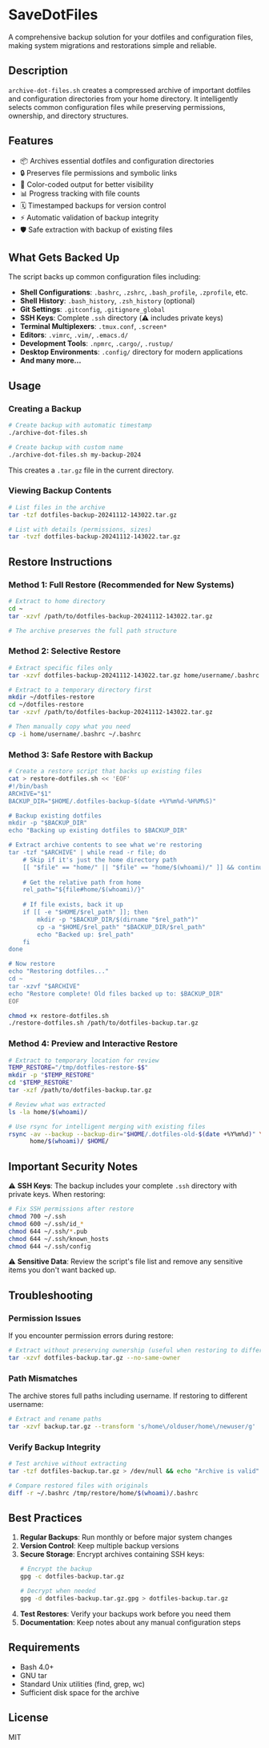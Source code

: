 # SaveDotFiles

A comprehensive backup solution for your dotfiles and configuration files, making system migrations and restorations simple and reliable.

## Description

`archive-dot-files.sh` creates a compressed archive of important dotfiles and configuration directories from your home directory. It intelligently selects common configuration files while preserving permissions, ownership, and directory structures.

## Features

- 📦 Archives essential dotfiles and configuration directories
- 🔒 Preserves file permissions and symbolic links
- 🎨 Color-coded output for better visibility
- 📊 Progress tracking with file counts
- 🗓️ Timestamped backups for version control
- ⚡ Automatic validation of backup integrity
- 🛡️ Safe extraction with backup of existing files

## What Gets Backed Up

The script backs up common configuration files including:

- **Shell Configurations**: `.bashrc`, `.zshrc`, `.bash_profile`, `.zprofile`, etc.
- **Shell History**: `.bash_history`, `.zsh_history` (optional)
- **Git Settings**: `.gitconfig`, `.gitignore_global`
- **SSH Keys**: Complete `.ssh` directory (⚠️ includes private keys)
- **Terminal Multiplexers**: `.tmux.conf`, `.screen*`
- **Editors**: `.vimrc`, `.vim/`, `.emacs.d/`
- **Development Tools**: `.npmrc`, `.cargo/`, `.rustup/`
- **Desktop Environments**: `.config/` directory for modern applications
- **And many more...**

## Usage

### Creating a Backup

```bash
# Create backup with automatic timestamp
./archive-dot-files.sh

# Create backup with custom name
./archive-dot-files.sh my-backup-2024
```

This creates a `.tar.gz` file in the current directory.

### Viewing Backup Contents

```bash
# List files in the archive
tar -tzf dotfiles-backup-20241112-143022.tar.gz

# List with details (permissions, sizes)
tar -tvzf dotfiles-backup-20241112-143022.tar.gz
```

## Restore Instructions

### Method 1: Full Restore (Recommended for New Systems)

```bash
# Extract to home directory
cd ~
tar -xzvf /path/to/dotfiles-backup-20241112-143022.tar.gz

# The archive preserves the full path structure
```

### Method 2: Selective Restore

```bash
# Extract specific files only
tar -xzvf dotfiles-backup-20241112-143022.tar.gz home/username/.bashrc home/username/.vimrc

# Extract to a temporary directory first
mkdir ~/dotfiles-restore
cd ~/dotfiles-restore
tar -xzvf /path/to/dotfiles-backup-20241112-143022.tar.gz

# Then manually copy what you need
cp -i home/username/.bashrc ~/.bashrc
```

### Method 3: Safe Restore with Backup

```bash
# Create a restore script that backs up existing files
cat > restore-dotfiles.sh << 'EOF'
#!/bin/bash
ARCHIVE="$1"
BACKUP_DIR="$HOME/.dotfiles-backup-$(date +%Y%m%d-%H%M%S)"

# Backup existing dotfiles
mkdir -p "$BACKUP_DIR"
echo "Backing up existing dotfiles to $BACKUP_DIR"

# Extract archive contents to see what we're restoring
tar -tzf "$ARCHIVE" | while read -r file; do
    # Skip if it's just the home directory path
    [[ "$file" == "home/" || "$file" == "home/$(whoami)/" ]] && continue
    
    # Get the relative path from home
    rel_path="${file#home/$(whoami)/}"
    
    # If file exists, back it up
    if [[ -e "$HOME/$rel_path" ]]; then
        mkdir -p "$BACKUP_DIR/$(dirname "$rel_path")"
        cp -a "$HOME/$rel_path" "$BACKUP_DIR/$rel_path"
        echo "Backed up: $rel_path"
    fi
done

# Now restore
echo "Restoring dotfiles..."
cd ~
tar -xzvf "$ARCHIVE"
echo "Restore complete! Old files backed up to: $BACKUP_DIR"
EOF

chmod +x restore-dotfiles.sh
./restore-dotfiles.sh /path/to/dotfiles-backup.tar.gz
```

### Method 4: Preview and Interactive Restore

```bash
# Extract to temporary location for review
TEMP_RESTORE="/tmp/dotfiles-restore-$$"
mkdir -p "$TEMP_RESTORE"
cd "$TEMP_RESTORE"
tar -xzf /path/to/dotfiles-backup.tar.gz

# Review what was extracted
ls -la home/$(whoami)/

# Use rsync for intelligent merging with existing files
rsync -av --backup --backup-dir="$HOME/.dotfiles-old-$(date +%Y%m%d)" \
      home/$(whoami)/ $HOME/
```

## Important Security Notes

⚠️ **SSH Keys**: The backup includes your complete `.ssh` directory with private keys. When restoring:
```bash
# Fix SSH permissions after restore
chmod 700 ~/.ssh
chmod 600 ~/.ssh/id_*
chmod 644 ~/.ssh/*.pub
chmod 644 ~/.ssh/known_hosts
chmod 644 ~/.ssh/config
```

⚠️ **Sensitive Data**: Review the script's file list and remove any sensitive items you don't want backed up.

## Troubleshooting

### Permission Issues
If you encounter permission errors during restore:
```bash
# Extract without preserving ownership (useful when restoring to different user)
tar -xzvf dotfiles-backup.tar.gz --no-same-owner
```

### Path Mismatches
The archive stores full paths including username. If restoring to different username:
```bash
# Extract and rename paths
tar -xzvf backup.tar.gz --transform 's/home\/olduser/home\/newuser/g'
```

### Verify Backup Integrity
```bash
# Test archive without extracting
tar -tzf dotfiles-backup.tar.gz > /dev/null && echo "Archive is valid"

# Compare restored files with originals
diff -r ~/.bashrc /tmp/restore/home/$(whoami)/.bashrc
```

## Best Practices

1. **Regular Backups**: Run monthly or before major system changes
2. **Version Control**: Keep multiple backup versions
3. **Secure Storage**: Encrypt archives containing SSH keys:
   ```bash
   # Encrypt the backup
   gpg -c dotfiles-backup.tar.gz
   
   # Decrypt when needed
   gpg -d dotfiles-backup.tar.gz.gpg > dotfiles-backup.tar.gz
   ```
4. **Test Restores**: Verify your backups work before you need them
5. **Documentation**: Keep notes about any manual configuration steps

## Requirements

- Bash 4.0+
- GNU tar
- Standard Unix utilities (find, grep, wc)
- Sufficient disk space for the archive

## License

MIT